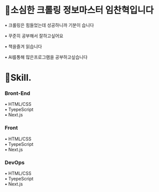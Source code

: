 <h1>🙂소심한 크롤링 정보마스터 임찬혁입니다</h1>

 • 크롤링은 힘들었는데 성공하니까 기분이 습니다 

 • 꾸준히 공부해서 잘하고싶어요

 • 책을즐겨 읽습니다

 • Al를통해 많은프로그램을 공부하고싶습니다



 
<h1>🎉Skill.</h1>

<h3>Bront-End</h3> 
• HTML/CSS
<br>
• TyepeScript
<br>
• Next.js
<br>

<h3>Front</h3>
• HTML/CSS
<br>
• TyepeScript
<br>
• Next.js

<h3>DevOps</h3>
• HTML/CSS
<br>
• TyepeScript
<br>
• Next.js
